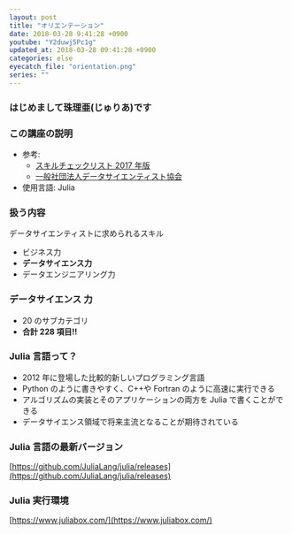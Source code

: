```yaml
---
layout: post
title: "オリエンテーション"
date: 2018-03-28 9:41:28 +0900
youtube: "Y2duwj5Pc1g"
updated_at: 2018-03-28 09:41:28 +0900
categories: else
eyecatch_file: "orientation.png"
series: ""
---
```


### はじめまして珠理亜(じゅりあ)です

<amp-img src="https://julia-for-data-science.github.io/images/julia/normal.png" alt="珠理亜" width="500" height="500" layout="responsive" ></amp-img>

### この講座の説明

- 参考:
  - [スキルチェックリスト 2017 年版](https://www.slideshare.net/DataScientist_JP/2017-81179087)
  - [一般社団法人データサイエンティスト協会](http://www.datascientist.or.jp/)
- 使用言語: Julia

### 扱う内容

データサイエンティストに求められるスキル

- ビジネス⼒
- **データサイエンス⼒**
- データエンジニアリング⼒

### データサイエンス 力

- 20 のサブカテゴリ
- **合計 228 項目!!**

### Julia 言語って？

- 2012 年に登場した比較的新しいプログラミング言語
- Python のように書きやすく、C++や Fortran のように高速に実行できる
- アルゴリズムの実装とそのアプリケーションの両方を Julia で書くことができる
- データサイエンス領域で将来主流となることが期待されている

### Julia 言語の最新バージョン

[https://github.com/JuliaLang/julia/releases](https://github.com/JuliaLang/julia/releases)

<amp-img src="https://i.gyazo.com/9d77ee9b5eb6491b6ffa2e7a2793ed0e.png" alt="julia release" width="784" height="478" layout="responsive" ></amp-img>

### Julia 実行環境

[https://www.juliabox.com/](https://www.juliabox.com/)
<amp-img src="https://i.gyazo.com/2e1fb62103014f1805ddbdb9683492c9.png" alt="julia release" width="1234" height="613" layout="responsive" ></amp-img>

<amp-img src="https://julia-for-data-science.github.io/images/julia/smile.png" alt="珠理亜" width="500" height="500" layout="responsive" ></amp-img>
